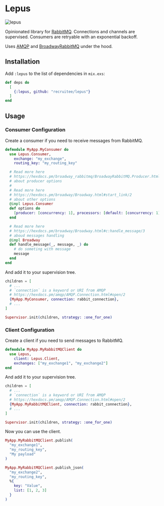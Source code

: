 # Lepus

![lepus](https://user-images.githubusercontent.com/1102853/73840963-c1bd1c80-4819-11ea-9112-d17120ad3a77.jpg)

Opinionated library for [RabbitMQ](https://www.rabbitmq.com/).
Connections and channels are supervised.
Consumers are retryable with an exponential backoff.

Uses [AMQP](https://github.com/pma/amqp) and [BroadwayRabbitMQ](https://github.com/dashbitco/broadway_rabbitmq) under the hood.

## Installation

Add `:lepus` to the list of dependencies in `mix.exs`:

```elixir
def deps do
  [
    {:lepus, github: "recruitee/lepus"}
  ]
end
```

## Usage

### Consumer Configuration

Create a consumer if you need to receive messages from RabbitMQ.

```elixir
defmodule MyApp.MyConsumer do
  use Lepus.Consumer,
    exchange: "my_exchange",
    routing_key: "my_routing_key"

  # Read more here
  # https://hexdocs.pm/broadway_rabbitmq/BroadwayRabbitMQ.Producer.html
  # about producer options
  #
  # Read more here
  # https://hexdocs.pm/broadway/Broadway.html#start_link/2
  # about other options
  @impl Lepus.Consumer
  def options do
    [producer: [concurrency: 1], processors: [default: [concurrency: 1]]]
  end

  # Read more here
  # https://hexdocs.pm/broadway/Broadway.html#c:handle_message/3
  # aboud messages handling
  @impl Broadway
  def handle_message(_, message, _) do
    # do someting with message
    message
  end
end
```

And add it to your supervision tree.
```elixir
children = [
  # ...
  # `connection` is a keyword or URI from AMQP
  # https://hexdocs.pm/amqp/AMQP.Connection.html#open/2
  {MyApp.MyConsumer, connection: rabbit_connection},
  # ...
]

Supervisor.init(children, strategy: :one_for_one)
```

### Client Configuration

Create a client if you need to send messages to RabbitMQ.

```elixir
defmodule MyApp.MyRabbitMQClient do
  use Lepus,
    client: Lepus.Client,
    exchanges: ["my_exchange1", "my_exchange2"]
end
```

And add it to your supervision tree.
```elixir
children = [
  # ...
  # `connection` is a keyword or URI from AMQP
  # https://hexdocs.pm/amqp/AMQP.Connection.html#open/2
  {MyApp.MyRabbitMQClient, connection: rabbit_connection},
  # ...
]

Supervisor.init(children, strategy: :one_for_one)
```

Now you can use the client.
```elixir
MyApp.MyRabbitMQClient.publish(
  "my_exchange1",
  "my_routing_key",
  "My payload"
)

MyApp.MyRabbitMQClient.publish_json(
  "my_exchange2",
  "my_routing_key",
  %{
    key: "Value",
    list: [1, 2, 3]
  }
)
```

